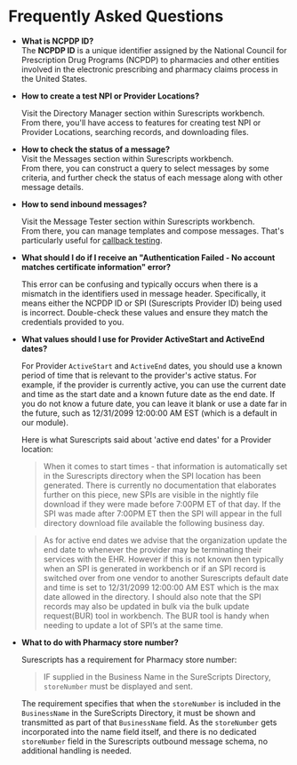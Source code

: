 # Frequently Asked Questions

* **What is NCPDP ID?**\
  The **NCPDP ID** is a unique identifier assigned by the National Council for Prescription Drug Programs (NCPDP) to pharmacies and other entities involved in the electronic prescribing and pharmacy claims process in the United States.
*   **How to create a test NPI or Provider Locations?**

    Visit the Directory Manager section within Surescripts workbench.\
    From there, you'll have access to features for creating test NPI or Provider Locations, searching records, and downloading files.
* **How to check the status of a message?**\
  Visit the Messages section within Surescripts workbench.\
  From there, you can construct a query to select messages by some criteria, and further check the status of each message along with other message details.
*   **How to send inbound messages?**

    Visit the Message Tester section within Surescripts workbench.\
    From there, you can manage templates and compose messages. That's particularly useful for [callback testing](prescribing/callback-endpoint.md).
*   **What should I do if I receive an "Authentication Failed - No account matches certificate information" error?**

    This error can be confusing and typically occurs when there is a mismatch in the identifiers used in message header. Specifically, it means either the NCPDP ID or SPI (Surescripts Provider ID) being used is incorrect. Double-check these values and ensure they match the credentials provided to you.
*   **What values should I use for Provider ActiveStart and ActiveEnd dates?**

    For Provider `ActiveStart` and `ActiveEnd` dates, you should use a known period of time that is relevant to the provider's active status. For example, if the provider is currently active, you can use the current date and time as the start date and a known future date as the end date. If you do not know a future date, you can leave it blank or use a date far in the future, such as 12/31/2099 12:00:00 AM EST (which is a default in our module).

    Here is what Surescripts said about 'active end dates' for a Provider location:

    > When it comes to start times - that information is automatically set in the Surescripts directory when the SPI location has been generated. There is currently no documentation that elaborates further on this piece, new SPIs are visible in the nightly file download if they were made before 7:00PM ET of that day. If the SPI was made after 7:00PM ET then the SPI will appear in the full directory download file available the following business day.

    > As for active end dates we advise that the organization update the end date to whenever the provider may be terminating their services with the EHR. However if this is not known then typically when an SPI is generated in workbench or if an SPI record is switched over from one vendor to another Surescripts default date and time is set to 12/31/2099 12:00:00 AM EST which is the max date allowed in the directory. I should also note that the SPI records may also be updated in bulk via the bulk update request(BUR) tool in workbench. The BUR tool is handy when needing to update a lot of SPI’s at the same time.
*   **What to do with Pharmacy store number?**

    Surescripts has a requirement for Pharmacy store number:

    > IF supplied in the Business Name in the SureScripts Directory, `storeNumber` must be displayed and sent.

    The requirement specifies that when the `storeNumber` is included in the `BusinessName` in the SureScripts Directory, it must be shown and transmitted as part of that `BusinessName` field. As the `storeNumber` gets incorporated into the name field itself, and there is no dedicated `storeNumber` field in the Surescripts outbound message schema, no additional handling is needed.
